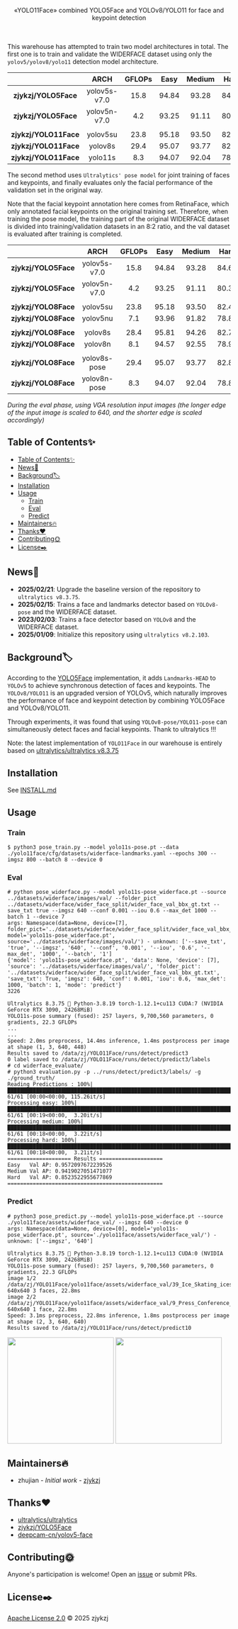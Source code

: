<!-- <div align="right">
  Language:
    🇺🇸
  <a title="Chinese" href="./README.zh-CN.md">🇨🇳</a>
</div> -->

<div align="center"><a title="" href="https://github.com/zjykzj/YOLO11Face"><img align="center" src="yolo11face/assets/logo/YOLO11Face.png" alt=""></a></div>

<p align="center">
  «YOLO11Face» combined YOLO5Face and YOLOv8/YOLO11 for face and keypoint detection
<br>
<br>
  <a href="https://github.com/RichardLitt/standard-readme"><img src="https://img.shields.io/badge/standard--readme-OK-green.svg?style=flat-square" alt=""></a>
  <a href="https://conventionalcommits.org"><img src="https://img.shields.io/badge/Conventional%20Commits-1.0.0-yellow.svg" alt=""></a>
  <a href="http://commitizen.github.io/cz-cli/"><img src="https://img.shields.io/badge/commitizen-friendly-brightgreen.svg" alt=""></a>
</p>

This warehouse has attempted to train two model architectures in total. The first one is to train and validate the WIDERFACE dataset using only the `yolov5/yolov8/yolo11` detection model architecture.

|                      |     ARCH     | GFLOPs | Easy  | Medium | Hard  |
|:--------------------:|:------------:|:------:|:-----:|:------:|:-----:|
| **zjykzj/YOLO5Face** | yolov5s-v7.0 |  15.8  | 94.84 | 93.28  | 84.67 |
| **zjykzj/YOLO5Face** | yolov5n-v7.0 |  4.2   | 93.25 | 91.11  | 80.33 |
|                      |              |        |       |        |       |
| **zjykzj/YOLO11Face** |   yolov5su   |  23.8  | 95.18 | 93.50  | 82.47 |
| **zjykzj/YOLO11Face** | yolov8s |  29.4  | 95.07 | 93.77  | 82.84 |
| **zjykzj/YOLO11Face** | yolo11s |  8.3   | 94.07 | 92.04  | 78.88 |

The second method uses `Ultralytics' pose model` for joint training of faces and keypoints, and finally evaluates only the facial performance of the validation set in the original way.

Note that the facial keypoint annotation here comes from RetinaFace, which only annotated facial keypoints on the original training set. Therefore, when training the pose model, the training part of the original WIDERFACE dataset is divided into training/validation datasets in an 8:2 ratio, and the val dataset is evaluated after training is completed.

|                      |     ARCH     | GFLOPs | Easy  | Medium | Hard  |
|:--------------------:|:------------:|:------:|:-----:|:------:|:-----:|
| **zjykzj/YOLO5Face** | yolov5s-v7.0 |  15.8  | 94.84 | 93.28  | 84.67 |
| **zjykzj/YOLO5Face** | yolov5n-v7.0 |  4.2   | 93.25 | 91.11  | 80.33 |
|                      |              |        |       |        |       |
| **zjykzj/YOLO8Face** |   yolov5su   |  23.8  | 95.18 | 93.50  | 82.47 |
| **zjykzj/YOLO8Face** |   yolov5nu   |  7.1   | 93.96 | 91.82  | 78.89 |
|                      |              |        |       |        |       |
| **zjykzj/YOLO8Face** |   yolov8s    |  28.4  | 95.81 | 94.26  | 82.75 |
| **zjykzj/YOLO8Face** |   yolov8n    |  8.1   | 94.57 | 92.55  | 78.97 |
|                      |              |        |       |        |       |
| **zjykzj/YOLO8Face** | yolov8s-pose |  29.4  | 95.07 | 93.77  | 82.84 |
| **zjykzj/YOLO8Face** | yolov8n-pose |  8.3   | 94.07 | 92.04  | 78.88 |

*During the eval phase, using VGA resolution input images (the longer edge of the input image is scaled to 640, and the shorter edge is scaled accordingly)*

## Table of Contents✨

- [Table of Contents✨](#table-of-contents)
- [News🚀](#news)
- [Background🏷](#background)
- [Installation](#installation)
- [Usage](#usage)
  - [Train](#train)
  - [Eval](#eval)
  - [Predict](#predict)
- [Maintainers🔥](#maintainers)
- [Thanks♥️](#thanks️)
- [Contributing🌞](#contributing)
- [License✒️](#license️)

## News🚀

* **2025/02/21**: Upgrade the baseline version of the repository to `ultralytics v8.3.75`.
* **2025/02/15**: Trains a face and landmarks detector based on `YOLOv8-pose` and the WIDERFACE dataset.
* **2023/02/03**: Trains a face detector based on `YOLOv8` and the WIDERFACE dataset.
* **2025/01/09**: Initialize this repository using `ultralytics v8.2.103`.

## Background🏷

According to the [YOLO5Face](https://github.com/zjykzj/YOLO5Face) implementation, it adds `Landmarks-HEAD` to `YOLOv5` to achieve synchronous detection of faces and keypoints. The `YOLOv8/YOLO11` is an upgraded version of YOLOv5, which naturally improves the performance of face and keypoint detection by combining YOLO5Face and YOLOv8/YOLO11.

Through experiments, it was found that using `YOLOv8-pose/YOLO11-pose` can simultaneously detect faces and facial keypoints. Thank to ultralytics !!!

Note: the latest implementation of `YOLO11Face` in our warehouse is entirely based on [ultralytics/ultralytics v8.3.75](https://github.com/ultralytics/ultralytics/releases/tag/v8.3.75)

## Installation

See [INSTALL.md](./yolo8face/docs/INSTALL.md)

## Usage

### Train

```shell
$ python3 pose_train.py --model yolo11s-pose.pt --data ./yolo11face/cfg/datasets/widerface-landmarks.yaml --epochs 300 --imgsz 800 --batch 8 --device 0
```

### Eval

```shell
# python pose_widerface.py --model yolo11s-pose_widerface.pt --source ../datasets/widerface/images/val/ --folder_pict ../datasets/widerface/wider_face_split/wider_face_val_bbx_gt.txt --save_txt true --imgsz 640 --conf 0.001 --iou 0.6 --max_det 1000 --batch 1 --device 7
args: Namespace(data=None, device=[7], folder_pict='../datasets/widerface/wider_face_split/wider_face_val_bbx_gt.txt', model='yolo11s-pose_widerface.pt', source='../datasets/widerface/images/val/') - unknown: ['--save_txt', 'true', '--imgsz', '640', '--conf', '0.001', '--iou', '0.6', '--max_det', '1000', '--batch', '1']
{'model': 'yolo11s-pose_widerface.pt', 'data': None, 'device': [7], 'source': '../datasets/widerface/images/val/', 'folder_pict': '../datasets/widerface/wider_face_split/wider_face_val_bbx_gt.txt', 'save_txt': True, 'imgsz': 640, 'conf': 0.001, 'iou': 0.6, 'max_det': 1000, 'batch': 1, 'mode': 'predict'}
3226

Ultralytics 8.3.75 🚀 Python-3.8.19 torch-1.12.1+cu113 CUDA:7 (NVIDIA GeForce RTX 3090, 24268MiB)
YOLO11s-pose summary (fused): 257 layers, 9,700,560 parameters, 0 gradients, 22.3 GFLOPs
...
...
Speed: 2.0ms preprocess, 14.4ms inference, 1.4ms postprocess per image at shape (1, 3, 640, 448)
Results saved to /data/zj/YOLO11Face/runs/detect/predict3
0 label saved to /data/zj/YOLO11Face/runs/detect/predict3/labels
# cd widerface_evaluate/
# python3 evaluation.py -p ../runs/detect/predict3/labels/ -g ./ground_truth/
Reading Predictions : 100%|███████████████████████████████████████████████████████████████████████████████████████████████████████████████████████████████████████████████████| 61/61 [00:00<00:00, 115.26it/s]
Processing easy: 100%|█████████████████████████████████████████████████████████████████████████████████████████████████████████████████████████████████████████████████████████| 61/61 [00:19<00:00,  3.20it/s]
Processing medium: 100%|███████████████████████████████████████████████████████████████████████████████████████████████████████████████████████████████████████████████████████| 61/61 [00:18<00:00,  3.22it/s]
Processing hard: 100%|█████████████████████████████████████████████████████████████████████████████████████████████████████████████████████████████████████████████████████████| 61/61 [00:18<00:00,  3.21it/s]
==================== Results ====================
Easy   Val AP: 0.9572097672239526
Medium Val AP: 0.9419027051471077
Hard   Val AP: 0.8523522955677869
=================================================
```

### Predict

```shell
# python3 pose_predict.py --model yolo11s-pose_widerface.pt --source ./yolo11face/assets/widerface_val/ --imgsz 640 --device 0
args: Namespace(data=None, device=[0], model='yolo11s-pose_widerface.pt', source='./yolo11face/assets/widerface_val/') - unknown: ['--imgsz', '640']

Ultralytics 8.3.75 🚀 Python-3.8.19 torch-1.12.1+cu113 CUDA:0 (NVIDIA GeForce RTX 3090, 24268MiB)
YOLO11s-pose summary (fused): 257 layers, 9,700,560 parameters, 0 gradients, 22.3 GFLOPs
image 1/2 /data/zj/YOLO11Face/yolo11face/assets/widerface_val/39_Ice_Skating_iceskiing_39_351.jpg: 640x640 3 faces, 22.8ms
image 2/2 /data/zj/YOLO11Face/yolo11face/assets/widerface_val/9_Press_Conference_Press_Conference_9_632.jpg: 640x640 1 face, 22.8ms
Speed: 3.1ms preprocess, 22.8ms inference, 1.8ms postprocess per image at shape (2, 3, 640, 640)
Results saved to /data/zj/YOLO11Face/runs/detect/predict10
```

<p align="left"><img src="yolo11face/assets/predict/9_Press_Conference_Press_Conference_9_632.jpg" height="240"\>  <img src="yolo11face/assets/predict/39_Ice_Skating_iceskiing_39_351.jpg" height="240"\></p>

## Maintainers🔥

* zhujian - *Initial work* - [zjykzj](https://github.com/zjykzj)

## Thanks♥️

* [ultralytics/ultralytics](https://github.com/ultralytics/ultralytics)
* [zjykzj/YOLO5Face](https://github.com/zjykzj/YOLO5Face)
* [deepcam-cn/yolov5-face](https://github.com/deepcam-cn/yolov5-face)

## Contributing🌞

Anyone's participation is welcome! Open an [issue](https://github.com/zjykzj/YOLO11Face/issues) or submit PRs.

## License✒️

[Apache License 2.0](LICENSE) © 2025 zjykzj